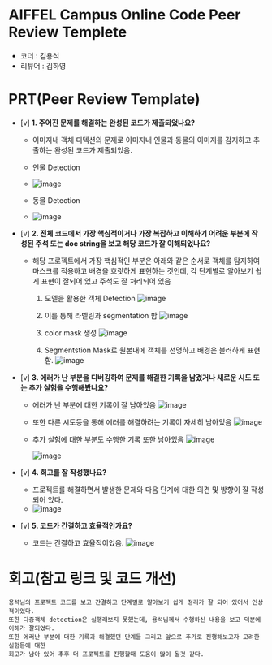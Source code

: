 # AIFFEL Campus Online Code Peer Review Templete
- 코더 : 김용석
- 리뷰어 : 김하영


# PRT(Peer Review Template)
- [v]  **1. 주어진 문제를 해결하는 완성된 코드가 제출되었나요?**
    - 이미지내 객체 디텍션의 문제로 이미지내 인물과 동물의 이미지를 감지하고 추출하는 완성된 코드가 제출되었음.
  
    - 인물 Detection
    - ![image](https://github.com/user-attachments/assets/92f6f90b-cb95-42cc-8a58-9f5177b3e5cd)
      
    - 동물 Detection
    - ![image](https://github.com/user-attachments/assets/423915e3-2190-4d78-90db-04d61c8ca443)

    
- [v]  **2. 전체 코드에서 가장 핵심적이거나 가장 복잡하고 이해하기 어려운 부분에 작성된 
주석 또는 doc string을 보고 해당 코드가 잘 이해되었나요?**
    - 해당 프로젝트에서 가장 핵심적인 부분은 아래와 같은 순서로 객체를 탐지하여 마스크를 적용하고 배경을 흐릿하게 표현하는 것인데,
      각 단계별로 알아보기 쉽게 표현이 잘되어 있고 주석도 잘 처리되어 있음
      
      1. 모델을 활용한 객체 Detection
        ![image](https://github.com/user-attachments/assets/7b03f58e-dcbd-406d-9542-d38301fb711e)

      2. 이를 통해 라벨링과 segmentation 함
         ![image](https://github.com/user-attachments/assets/139be686-46fc-4230-a1bb-9df35507a218)

      3. color mask 생성
         ![image](https://github.com/user-attachments/assets/207645d6-4e28-45f1-979c-19721cb0be94)

      4. Segmentstion Mask로 원본내에 객체를 선명하고 배경은 블러하게 표현함.
         ![image](https://github.com/user-attachments/assets/d157d05f-986b-4201-b5ff-0afa5bd9fe87)

        
- [v]  **3. 에러가 난 부분을 디버깅하여 문제를 해결한 기록을 남겼거나
새로운 시도 또는 추가 실험을 수행해봤나요?**
    - 에러가 난 부분에 대한 기록이 잘 남아있음 
      ![image](https://github.com/user-attachments/assets/d8fcfc12-69ac-4539-a9cc-f13a17165893)


    - 또한 다른 시도등을 통해 에러를 해결하려는 기록이 자세히 남아있음
      ![image](https://github.com/user-attachments/assets/5f43ee77-ea83-4d91-a3aa-a31acb03d711)


    - 추가 실험에 대한 부분도 수행한 기록 또한 남아있음
      ![image](https://github.com/user-attachments/assets/8ee76dcd-9bb9-49cc-8e2c-1fa335714b0a)

    
      ![image](https://github.com/user-attachments/assets/99bd0fe3-3904-466c-bf48-9a09c25a87d7)
 

        
- [v]  **4. 회고를 잘 작성했나요?**
    - 프로젝트를 해결하면서 발생한 문제와 다음 단계에 대한 의견 및 방향이 잘 작성되어 있다.
    - ![image](https://github.com/user-attachments/assets/c1f4ce3a-7591-4fd5-bd3d-60a809b80b86)

        
- [v]  **5. 코드가 간결하고 효율적인가요?**
    - 코드는 간결하고 효율적이었음.
      ![image](https://github.com/user-attachments/assets/6e0d933f-0041-4750-8830-bd4bf31dfa06)



# 회고(참고 링크 및 코드 개선)
```
용석님의 프로젝트 코드를 보고 간결하고 단계별로 알아보기 쉽게 정리가 잘 되어 있어서 인상적이었다.
또한 다중객체 detection은 실행래보지 못했는데, 용석님께서 수행하신 내용을 보고 덕분에 이해가 잘되었다.
또한 에러난 부분에 대한 기록과 해결했던 단계들 그리고 앞으로 추가로 진행해보고자 고려한 실험등에 대한
회고가 남아 있어 추후 더 프로젝트를 진행할때 도움이 많이 될것 같다.
```

